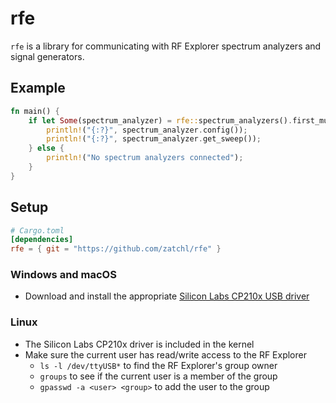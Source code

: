 # rfe

`rfe` is a library for communicating with RF Explorer spectrum analyzers and signal generators.

## Example

``` rust
fn main() {
    if let Some(spectrum_analyzer) = rfe::spectrum_analyzers().first_mut() {
        println!("{:?}", spectrum_analyzer.config());
        println!("{:?}", spectrum_analyzer.get_sweep());
    } else {
        println!("No spectrum analyzers connected");
    }
}
```

## Setup

``` toml
# Cargo.toml
[dependencies]
rfe = { git = "https://github.com/zatchl/rfe" }
```

### Windows and macOS

* Download and install the appropriate [Silicon Labs CP210x USB driver](https://www.silabs.com/products/development-tools/software/usb-to-uart-bridge-vcp-drivers)

### Linux

* The Silicon Labs CP210x driver is included in the kernel
* Make sure the current user has read/write access to the RF Explorer
  * `ls -l /dev/ttyUSB*` to find the RF Explorer's group owner
  * `groups` to see if the current user is a member of the group
  * `gpasswd -a <user> <group>` to add the user to the group
